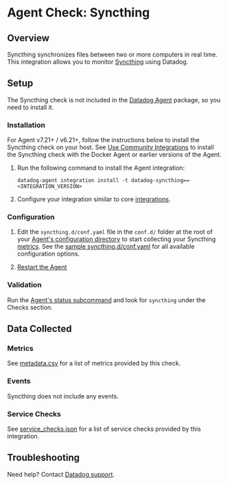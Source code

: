 # Agent Check: Syncthing

## Overview

Syncthing synchronizes files between two or more computers in real time. This integration allows you to monitor [Syncthing][1] using Datadog.

## Setup

The Syncthing check is not included in the [Datadog Agent][2] package, so you need to install it.

### Installation

For Agent v7.21+ / v6.21+, follow the instructions below to install the Syncthing check on your host. See [Use Community Integrations][3] to install the Syncthing check with the Docker Agent or earlier versions of the Agent.

1. Run the following command to install the Agent integration:

   ```shell
   datadog-agent integration install -t datadog-syncthing==<INTEGRATION_VERSION>
   ```

2. Configure your integration similar to core [integrations][4].

### Configuration

1. Edit the `syncthing.d/conf.yaml` file in the `conf.d/` folder at the root of your [Agent's configuration directory][7] to start collecting your Syncthing [metrics](#metrics). See the [sample syncthing.d/conf.yaml][8] for all available configuration options.

2. [Restart the Agent][9]

### Validation

Run the [Agent's status subcommand][10] and look for `syncthing` under the Checks section.

## Data Collected

### Metrics

See [metadata.csv][11] for a list of metrics provided by this check.

### Events

Syncthing does not include any events.

### Service Checks

See [service_checks.json][13] for a list of service checks provided by this integration.

## Troubleshooting

Need help? Contact [Datadog support][12].


[1]: https://syncthing.net/ 
[2]: /account/settings/agent/latest
[3]: https://docs.datadoghq.com/agent/guide/use-community-integrations/
[4]: https://docs.datadoghq.com/getting_started/integrations/
[7]: https://docs.datadoghq.com/agent/guide/agent-configuration-files/#agent-configuration-directory
[8]: https://github.com/DataDog/integrations-extras/blob/master/syncthing/datadog_checks/syncthing/data/conf.yaml.example
[9]: https://docs.datadoghq.com/agent/guide/agent-commands/#start-stop-and-restart-the-agent
[10]: https://docs.datadoghq.com/agent/guide/agent-commands/#service-status
[11]: https://github.com/DataDog/integrations-extras/blob/master/syncthing/metadata.csv
[12]: https://docs.datadoghq.com/help/
[13]: https://github.com/DataDog/integrations-extras/blob/master/syncthing/assets/service_checks.json
